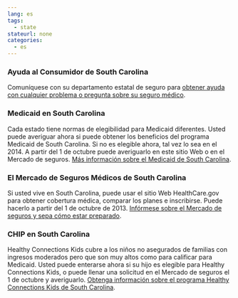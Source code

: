 ```yaml
--- 
lang: es 
tags: 
  - state
stateurl: none 
categories: 
  - es
--- 
```


### Ayuda al Consumidor de South Carolina

Comuníquese con su departamento estatal de seguro para [obtener ayuda con cualquier problema o pregunta sobre su seguro médico](http://doi.sc.gov/Pages/default.aspx). 

### Medicaid en South Carolina

Cada estado tiene normas  de elegibilidad para Medicaid diferentes.  Usted puede averiguar ahora si puede obtener los beneficios del programa Medicaid de South Carolina. Si no es elegible ahora, tal vez lo sea en el 2014. A partir del 1 de octubre puede averiguarlo en este sitio Web o en el Mercado de seguros. [Más información sobre el Medicaid de South Carolina](http://www.scdhhs.gov/). 

###  El Mercado de Seguros Médicos de South Carolina

Si usted vive en South Carolina, puede usar el sitio Web HealthCare.gov para obtener cobertura médica, comparar los planes e inscribirse. Puede hacerlo a partir del 1 de octubre de 2013. [Infórmese sobre el Mercado de seguros y sepa cómo estar preparado](/es/how-can-i-get-ready-to-enroll-in-the-marketplace). 

### CHIP en South Carolina

Healthy Connections Kids cubre a los niños no asegurados de familias con ingresos moderados pero que son muy altos como para calificar para Medicaid. Usted puede enterarse ahora si su hijo es elegible para Healthy Connections Kids, o puede llenar una solicitud en el Mercado de seguros el 1 de octubre y averiguarlo. [Obtenga información sobre el programa Healthy Connections Kids de South Carolina](http://www1.scdhhs.gov/openpublic/insidedhhs/bureaus/bureauofeligibilityprocessing/phc.asp).
